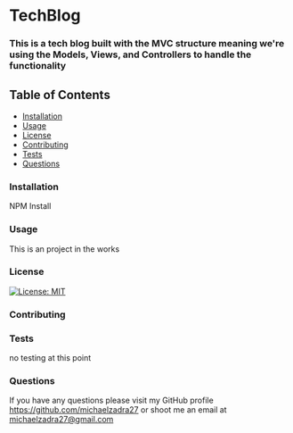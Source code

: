 # TechBlog

### This is a tech blog built with the MVC structure meaning we're using the Models, Views, and Controllers to handle the functionality
    
## Table of Contents
    
  *   [Installation](#Installation)
  *   [Usage](#Usage)
  *   [License](#License)
  *   [Contributing](#Contributing)
  *   [Tests](#Tests)
  *   [Questions](#Questions)
    
### Installation
    
NPM Install
    
### Usage
    
This is an project in the works
    
### License
    
[![License: MIT](https://img.shields.io/badge/License-MIT-yellow.svg)](https://opensource.org/licenses/MIT)
    
### Contributing
    

    
### Tests
    
no testing at this point
    
### Questions
    
If you have any questions please visit my GitHub profile https://github.com/michaelzadra27 or shoot me an email at michaelzadra27@gmail.com